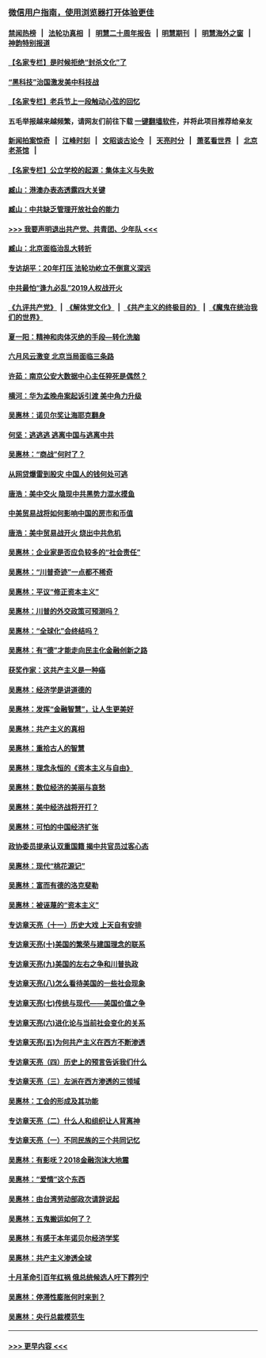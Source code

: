 ### [微信用户指南，使用浏览器打开体验更佳](https://github.com/gfw-breaker/banned-news1/blob/master/indexes/wechat-guide.md?t=0)
#### [禁闻热榜](热点新闻.md?t=0)  &nbsp;&nbsp;|&nbsp;&nbsp; [法轮功真相](https://github.com/gfw-breaker/truth/blob/master/README.md?t=0) &nbsp;&nbsp;|&nbsp;&nbsp; [明慧二十周年报告](https://github.com/gfw-breaker/mh-reports/blob/master/README.md?t=0) &nbsp;&nbsp;|&nbsp;&nbsp;[明慧期刊](https://github.com/gfw-breaker/mh-qikan) &nbsp;&nbsp;|&nbsp;&nbsp; [明慧海外之窗](https://github.com/gfw-breaker/mh-news/blob/master/README.md?t=0) &nbsp;&nbsp;|&nbsp;&nbsp; [神韵特别报道](https://github.com/gfw-breaker/mh-news/blob/master/shenyun.md?t=0)
#### [【名家专栏】是时候拒绝“封杀文化”了](../pages/nsc423/n11814093.md?t=02131922) 
#### [“黑科技”治国激发美中科技战](../pages/nsc423/n11638056.md?t=02131922) 
#### [【名家专栏】老兵节上一段触动心弦的回忆](../pages/nsc423/n11646016.md?t=02131922) 
#### 五毛举报越来越频繁，请网友们前往下载 [一键翻墙软件](https://github.com/gfw-breaker/ssr-accounts)，并将此项目推荐给亲友
#### [新闻拍案惊奇](https://github.com/gfw-breaker/banned-news1/blob/master/pages/link4.md) &nbsp;&nbsp;|&nbsp;&nbsp; [江峰时刻](https://github.com/gfw-breaker/banned-news1/blob/master/pages/link4.md) &nbsp;&nbsp;|&nbsp;&nbsp; [文昭谈古论今](https://github.com/gfw-breaker/banned-news1/blob/master/pages/link4.md) &nbsp;&nbsp;|&nbsp;&nbsp; [天亮时分](https://github.com/gfw-breaker/banned-news1/blob/master/pages/link4.md) &nbsp;&nbsp;|&nbsp;&nbsp; [萧茗看世界](https://github.com/gfw-breaker/banned-news1/blob/master/pages/link4.md) &nbsp;&nbsp;|&nbsp;&nbsp; [北京老茶馆](https://github.com/gfw-breaker/banned-news1/blob/master/pages/link4.md) &nbsp;&nbsp;|&nbsp;&nbsp; 
#### [【名家专栏】公立学校的起源：集体主义与失败](../pages/nsc423/n11601833.md?t=02131922) 
#### [臧山：港澳办表态透露四大关键](../pages/nsc423/n11421628.md?t=02131922) 
#### [臧山：中共缺乏管理开放社会的能力](../pages/nsc423/n11407457.md?t=02131922) 
#### [>>> 我要声明退出共产党、共青团、少年队 <<<](https://github.com/begood0513/goodnews/blob/master/quit/letter.md) 
#### [臧山：北京面临治乱大转折](../pages/nsc423/n11406895.md?t=02131922) 
#### [专访胡平：20年打压 法轮功屹立不倒意义深远](../pages/nsc423/n11398800.md?t=02131922) 
#### [中共最怕“逢九必乱”2019人权战开火](../pages/nsc423/n11385248.md?t=02131922) 
#### [《九评共产党》](https://github.com/begood0513/9ping.md/blob/master/README.md) &nbsp;|&nbsp; [《解体党文化》](../../../../jtdwh.md/blob/master/README.md)  &nbsp;|&nbsp; [《共产主义的终极目的》](../../../../gczydzjmd.md/blob/master/README.md) &nbsp;|&nbsp; [《魔鬼在统治我们的世界》](../../../../mgztzwmdsj.md/blob/master/README.md) 
#### [夏一阳：精神和肉体灭绝的手段—转化洗脑](../pages/nsc423/n11368250.md?t=02131922) 
#### [六月风云激变 北京当局面临三条路](../pages/nsc423/n11313668.md?t=02131922) 
#### [许茹：南京公安大数据中心主任猝死是偶然？](../pages/nsc423/n11064744.md?t=02131922) 
#### [横河：华为孟晚舟案起诉引渡 美中角力升级](../pages/nsc423/n11027230.md?t=02131922) 
#### [吴惠林：诺贝尔奖让海耶克翻身](../pages/nsc423/n10890049.md?t=02131922) 
#### [何坚：逃逃逃 逃离中国与逃离中共](../pages/nsc423/n10592891.md?t=02131922) 
#### [吴惠林：“商战”何时了？](../pages/nsc423/n10573558.md?t=02131922) 
#### [从网贷爆雷到股灾 中国人的钱何处可逃](../pages/nsc423/n10572800.md?t=02131922) 
#### [唐浩：美中交火 隐现中共黑势力混水摸鱼](../pages/nsc423/n10544040.md?t=02131922) 
#### [中美贸易战将如何影响中国的房市和币值](../pages/nsc423/n10543697.md?t=02131922) 
#### [唐浩：美中贸易战开火 烧出中共危机](../pages/nsc423/n10540126.md?t=02131922) 
#### [吴惠林：企业家是否应负较多的“社会责任”](../pages/nsc423/n10535022.md?t=02131922) 
#### [吴惠林：“川普奇迹”一点都不稀奇](../pages/nsc423/n10512808.md?t=02131922) 
#### [吴惠林：平议“修正资本主义”](../pages/nsc423/n10495724.md?t=02131922) 
#### [吴惠林：川普的外交政策可预测吗？](../pages/nsc423/n10462387.md?t=02131922) 
#### [吴惠林：“全球化”会终结吗？](../pages/nsc423/n10452838.md?t=02131922) 
#### [吴惠林：有“德”才能走向民主化金融创新之路](../pages/nsc423/n10432292.md?t=02131922) 
#### [获奖作家：这共产主义是一种癌](../pages/nsc423/n10431541.md?t=02131922) 
#### [吴惠林：经济学是讲道德的](../pages/nsc423/n10398014.md?t=02131922) 
#### [吴惠林：发挥“金融智慧”，让人生更美好](../pages/nsc423/n10375019.md?t=02131922) 
#### [吴惠林：共产主义的真相](../pages/nsc423/n10351394.md?t=02131922) 
#### [吴惠林：重拾古人的智慧](../pages/nsc423/n10337691.md?t=02131922) 
#### [吴惠林：理念永恒的《资本主义与自由》](../pages/nsc423/n10316274.md?t=02131922) 
#### [吴惠林：数位经济的美丽与哀愁](../pages/nsc423/n10292946.md?t=02131922) 
#### [吴惠林：美中经济战将开打？](../pages/nsc423/n10258825.md?t=02131922) 
#### [吴惠林：可怕的中国经济扩张](../pages/nsc423/n10219147.md?t=02131922) 
#### [政协委员提承认双重国籍 揭中共官员过客心态](../pages/nsc423/n10208809.md?t=02131922) 
#### [吴惠林：现代“桃花源记”](../pages/nsc423/n10185234.md?t=02131922) 
#### [吴惠林：富而有德的洛克斐勒](../pages/nsc423/n10142264.md?t=02131922) 
#### [吴惠林：被诬蔑的“资本主义”](../pages/nsc423/n10124816.md?t=02131922) 
#### [专访章天亮（十一）历史大戏 上天自有安排](../pages/nsc423/n10094905.md?t=02131922) 
#### [专访章天亮(十)美国的繁荣与建国理念的联系](../pages/nsc423/n10094899.md?t=02131922) 
#### [专访章天亮(九)美国的左右之争和川普执政](../pages/nsc423/n10094889.md?t=02131922) 
#### [专访章天亮(八)怎么看待美国的一些社会现象](../pages/nsc423/n10094857.md?t=02131922) 
#### [专访章天亮(七)传统与现代——美国价值之争](../pages/nsc423/n10093140.md?t=02131922) 
#### [专访章天亮(六)进化论与当前社会变化的关系](../pages/nsc423/n10092036.md?t=02131922) 
#### [专访章天亮(五)为何共产主义在西方不断渗透](../pages/nsc423/n10083620.md?t=02131922) 
#### [专访章天亮（四）历史上的预言告诉我们什么](../pages/nsc423/n10083606.md?t=02131922) 
#### [专访章天亮（三）左派在西方渗透的三领域](../pages/nsc423/n10081115.md?t=02131922) 
#### [吴惠林：工会的形成及其功能](../pages/nsc423/n10080633.md?t=02131922) 
#### [专访章天亮（二）什么人和组织让人背离神](../pages/nsc423/n10076637.md?t=02131922) 
#### [专访章天亮（一）不同民族的三个共同记忆](../pages/nsc423/n10074188.md?t=02131922) 
#### [吴惠林：有影呒？2018金融泡沫大地震](../pages/nsc423/n10040534.md?t=02131922) 
#### [吴惠林：“爱情”这个东西](../pages/nsc423/n10019423.md?t=02131922) 
#### [吴惠林：由台湾劳动部政次请辞说起](../pages/nsc423/n9979679.md?t=02131922) 
#### [吴惠林：五鬼搬运如何了？](../pages/nsc423/n9925338.md?t=02131922) 
#### [吴惠林：有感于本年诺贝尔经济学奖](../pages/nsc423/n9871883.md?t=02131922) 
#### [吴惠林：共产主义渗透全球](../pages/nsc423/n9812748.md?t=02131922) 
#### [十月革命引百年红祸 俄总统候选人吁下葬列宁](../pages/nsc423/n9810182.md?t=02131922) 
#### [吴惠林：停滞性膨胀何时来到？](../pages/nsc423/n9764136.md?t=02131922) 
#### [吴惠林：央行总裁模范生](../pages/nsc423/n9728134.md?t=02131922) 

----
#### [ >>> 更早内容 <<< ](../indexes/nsc423-earlier.md)
